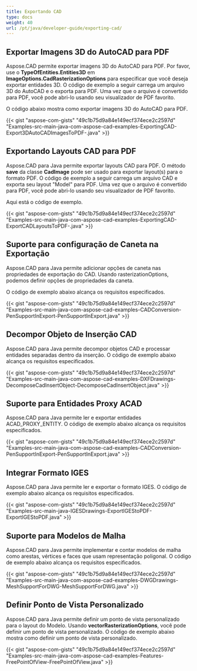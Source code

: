 ```yaml
---
title: Exportando CAD
type: docs
weight: 40
url: /pt/java/developer-guide/exporting-cad/
---
```


## **Exportar Imagens 3D do AutoCAD para PDF**
Aspose.CAD permite exportar imagens 3D do AutoCAD para PDF. Por favor, use o **TypeOfEntities.Entities3D** em **ImageOptions.CadRasterizationOptions** para especificar que você deseja exportar entidades 3D. 
O código de exemplo a seguir carrega um arquivo 3D do AutoCAD e o exporta para PDF. Uma vez que o arquivo é convertido para PDF, você pode abri-lo usando seu visualizador de PDF favorito.

O código abaixo mostra como exportar imagens 3D do AutoCAD para PDF.

{{< gist "aspose-com-gists" "49c1b75d9a84e149ecf374ece2c2597d" "Examples-src-main-java-com-aspose-cad-examples-ExportingCAD-Export3DAutoCADImagesToPDF-.java" >}}

## **Exportando Layouts CAD para PDF**
Aspose.CAD para Java permite exportar layouts CAD para PDF. O método **save** da classe **CadImage** pode ser usado para exportar layout(s) para o formato PDF. 
O código de exemplo a seguir carrega um arquivo CAD e exporta seu layout "Model" para PDF. Uma vez que o arquivo é convertido para PDF, você pode abri-lo usando seu visualizador de PDF favorito.

Aqui está o código de exemplo.

{{< gist "aspose-com-gists" "49c1b75d9a84e149ecf374ece2c2597d" "Examples-src-main-java-com-aspose-cad-examples-ExportingCAD-ExportCADLayoutsToPDF-.java" >}}

## **Suporte para configuração de Caneta na Exportação**
Aspose.CAD para Java permite adicionar opções de caneta nas propriedades de exportação do CAD. Usando rasterizationOptions, podemos definir opções de propriedades da caneta.

O código de exemplo abaixo alcança os requisitos especificados.

{{< gist "aspose-com-gists" "49c1b75d9a84e149ecf374ece2c2597d" "Examples-src-main-java-com-aspose-cad-examples-CADConversion-PenSupportInExport-PenSupportInExport.java" >}}

## **Decompor Objeto de Inserção CAD**
Aspose.CAD para Java permite decompor objetos CAD e processar entidades separadas dentro da inserção. O código de exemplo abaixo alcança os requisitos especificados.

{{< gist "aspose-com-gists" "49c1b75d9a84e149ecf374ece2c2597d" "Examples-src-main-java-com-aspose-cad-examples-DXFDrawings-DecomposeCadInsertObject-DecomposeCadInsertObject.java" >}}

## **Suporte para Entidades Proxy ACAD**
Aspose.CAD para Java permite ler e exportar entidades ACAD_PROXY_ENTITY. O código de exemplo abaixo alcança os requisitos especificados.

{{< gist "aspose-com-gists" "49c1b75d9a84e149ecf374ece2c2597d" "Examples-src-main-java-com-aspose-cad-examples-CADConversion-PenSupportInExport-PenSupportInExport.java" >}}

## **Integrar Formato IGES**
Aspose.CAD para Java permite ler e exportar o formato IGES. O código de exemplo abaixo alcança os requisitos especificados.

{{< gist "aspose-com-gists" "49c1b75d9a84e149ecf374ece2c2597d" "Examples-src-main-java-IGESDrawings-ExportIGEStoPDF-ExportIGEStoPDF.java" >}}

## **Suporte para Modelos de Malha**
Aspose.CAD para Java permite implementar e contar modelos de malha como arestas, vértices e faces que usam representação poligonal. O código de exemplo abaixo alcança os requisitos especificados.

{{< gist "aspose-com-gists" "49c1b75d9a84e149ecf374ece2c2597d" "Examples-src-main-java-com-aspose-cad-examples-DWGDrawings-MeshSupportForDWG-MeshSupportForDWG.java" >}}

## **Definir Ponto de Vista Personalizado**
Aspose.CAD para Java permite definir um ponto de vista personalizado para o layout do Modelo. Usando **vectorRasterizationOptions**, você pode definir um ponto de vista personalizado. O código de exemplo abaixo mostra como definir um ponto de vista personalizado.

{{< gist "aspose-com-gists" "49c1b75d9a84e149ecf374ece2c2597d" "Examples-src-main-java-com-aspose-cad-examples-Features-FreePointOfView-FreePointOfView.java" >}}
